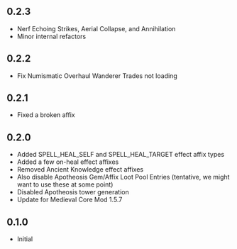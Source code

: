 ## 0.2.3
- Nerf Echoing Strikes, Aerial Collapse, and Annihilation
- Minor internal refactors

## 0.2.2
- Fix Numismatic Overhaul Wanderer Trades not loading

## 0.2.1
- Fixed a broken affix

## 0.2.0
- Added SPELL_HEAL_SELF and SPELL_HEAL_TARGET effect affix types
- Added a few on-heal effect affixes
- Removed Ancient Knowledge effect affixes
- Also disable Apotheosis Gem/Affix Loot Pool Entries (tentative, we might want to use these at some point)
- Disabled Apotheosis tower generation
- Update for Medieval Core Mod 1.5.7

## 0.1.0
- Initial